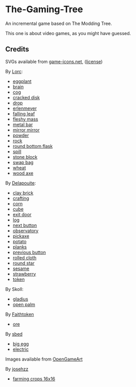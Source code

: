 # The-Gaming-Tree #

An incremental game based on The Modding Tree.

This one is about video games, as you might have guessed.

## Credits ##

SVGs available from [game-icons.net](https://game-icons.net), ([license](https://creativecommons.org/licenses/by/3.0/))

By [Lorc](https://lorcblog.blogspot.com/):

- [eggplant](https://game-icons.net/1x1/lorc/aubergine.html)
- [brain](https://game-icons.net/1x1/lorc/brain.html)
- [cog](https://game-icons.net/1x1/lorc/cog.html)
- [cracked disk](https://game-icons.net/1x1/lorc/cracked-disc.html)
- [drop](https://game-icons.net/1x1/lorc/drop.html)
- [erlenmeyer](https://game-icons.net/1x1/lorc/erlenmeyer.html)
- [falling leaf](https://game-icons.net/1x1/lorc/falling-leaf.html)
- [fleshy mass](https://game-icons.net/1x1/lorc/fleshy-mass.html)
- [metal bar](https://game-icons.net/1x1/lorc/metal-bar.html)
- [mirror mirror](https://game-icons.net/1x1/lorc/mirror-mirror.html)
- [powder](https://game-icons.net/1x1/lorc/powder.html)
- [rock](https://game-icons.net/1x1/lorc/rock.html)
- [round bottom flask](https://game-icons.net/1x1/lorc/round-bottom-flask.html)
- [spill](https://game-icons.net/1x1/lorc/spill.html)
- [stone block](https://game-icons.net/1x1/lorc/stone-block.html)
- [swap bag](https://game-icons.net/1x1/lorc/swap-bag.html)
- [wheat](https://game-icons.net/1x1/lorc/wheat.html)
- [wood axe](https://game-icons.net/1x1/lorc/wood-axe.html)

By [Delapouite](https://delapouite.com/):

- [clay brick](https://game-icons.net/1x1/delapouite/clay-brick.html)
- [crafting](https://game-icons.net/1x1/delapouite/crafting.html)
- [corn](https://game-icons.net/1x1/delapouite/corn.html)
- [cube](https://game-icons.net/1x1/delapouite/cube.html)
- [exit door](https://game-icons.net/1x1/delapouite/exit-door.html)
- [log](https://game-icons.net/1x1/delapouite/log.html)
- [next button](https://game-icons.net/1x1/delapouite/next-button.html)
- [observatory](https://game-icons.net/1x1/delapouite/observatory.html)
- [pickaxe](https://game-icons.net/1x1/delapouite/war-pick.html)
- [potato](https://game-icons.net/1x1/delapouite/potato.html)
- [planks](https://game-icons.net/1x1/delapouite/planks.html)
- [previous button](https://game-icons.net/1x1/delapouite/previous-button.html)
- [rolled cloth](https://game-icons.net/1x1/delapouite/rolled-cloth.html)
- [round star](https://game-icons.net/1x1/delapouite/round-star.html)
- [sesame](https://game-icons.net/1x1/delapouite/sesame.html)
- [strawberry](https://game-icons.net/1x1/delapouite/strawberry.html)
- [token](https://game-icons.net/1x1/delapouite/token.html)

By Skoll:

- [gladius](https://game-icons.net/1x1/skoll/gladius.html)
- [open palm](https://game-icons.net/1x1/skoll/open-palm.html)

By [Faithtoken](http://www.faithtoken.com/)

- [ore](https://game-icons.net/1x1/faithtoken/ore.html)

By [sbed](http://opengameart.org/content/95-game-icons)

- [big egg](https://game-icons.net/1x1/sbed/big-egg.html)
- [electric](https://game-icons.net/1x1/sbed/electric.html)

Images available from [OpenGameArt](https://opengameart.org)

By [josehzz](https://opengameart.org/users/josehzz)

- [farming crops 16x16](https://opengameart.org/content/farming-crops-16x16)
